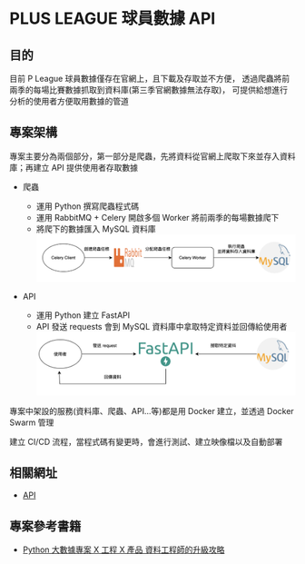 # PLUS LEAGUE 球員數據 API
## 目的
目前 P League 球員數據僅存在官網上，且下載及存取並不方便，
透過爬蟲將前兩季的每場比賽數據抓取到資料庫(第三季官網數據無法存取)，
可提供給想進行分析的使用者方便取用數據的管道

## 專案架構
專案主要分為兩個部分，第一部分是爬蟲，先將資料從官網上爬取下來並存入資料庫；再建立 API 提供使用者存取數據
- 爬蟲
    - 運用 Python 撰寫爬蟲程式碼
    - 運用 RabbitMQ + Celery 開啟多個 Worker 將前兩季的每場數據爬下
    - 將爬下的數據匯入 MySQL 資料庫
![image](https://github.com/joshua881117/p_league_stats/blob/07b88b0e20df970f3c0b56b417ad6c9cfe53caa3/%E6%88%AA%E5%9C%96%202023-10-03%20%E4%B8%8B%E5%8D%8812.09.07.png)

- API
    - 運用 Python 建立 FastAPI
    - API 發送 requests 會到 MySQL 資料庫中拿取特定資料並回傳給使用者
![image](https://github.com/joshua881117/p_league_stats/blob/3693680de02fb142ab4656d123f7c9161ac46fb4/%E6%88%AA%E5%9C%96%202023-10-03%20%E4%B8%8B%E5%8D%8812.09.17.png)

專案中架設的服務(資料庫、爬蟲、API...等)都是用 Docker 建立，並透過 Docker Swarm 管理

建立 CI/CD 流程，當程式碼有變更時，會進行測試、建立映像檔以及自動部署


## 相關網址
- [API](http://172.105.226.173:8889/docs)

## 專案參考書籍
- [Python 大數據專案 X 工程 X 產品 資料工程師的升級攻略](https://www.tenlong.com.tw/products/9786267273739?list_name=b-r7-zh_tw)
